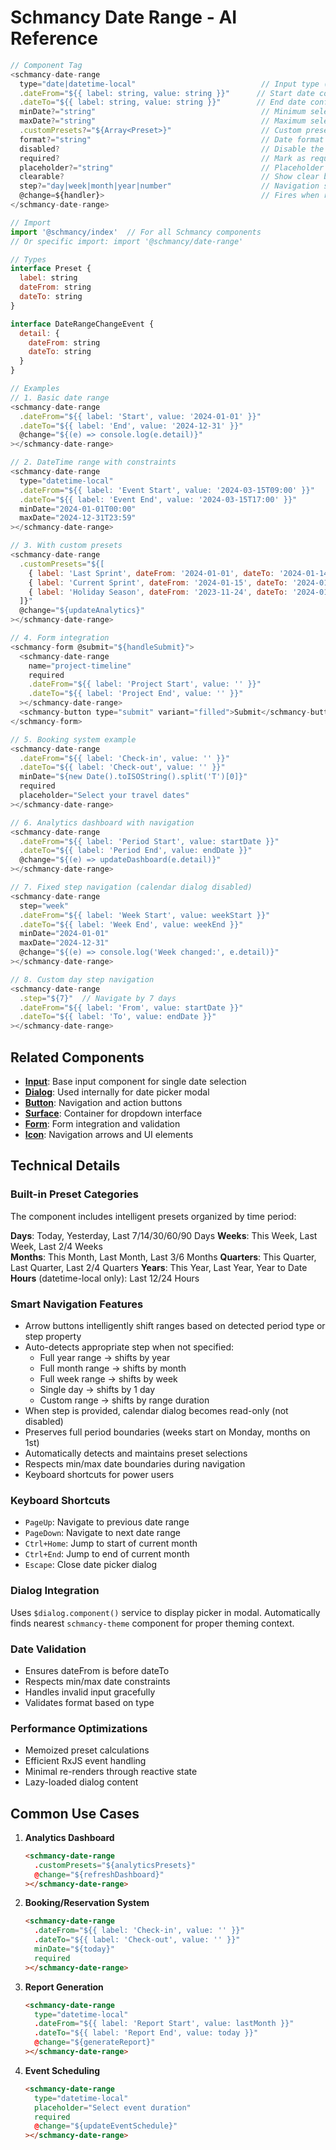 # Schmancy Date Range - AI Reference

```js
// Component Tag
<schmancy-date-range
  type="date|datetime-local"                            // Input type (default: "date")
  .dateFrom="${{ label: string, value: string }}"      // Start date config (default: { label: 'From', value: '' })
  .dateTo="${{ label: string, value: string }}"        // End date config (default: { label: 'To', value: '' })
  minDate?="string"                                     // Minimum selectable date
  maxDate?="string"                                     // Maximum selectable date
  .customPresets?="${Array<Preset>}"                    // Custom preset ranges
  format?="string"                                      // Date format (auto-detected by type)
  disabled?                                             // Disable the component
  required?                                             // Mark as required field
  placeholder?="string"                                 // Placeholder text (default: "Select date range")
  clearable?                                            // Show clear button (default: true)
  step?="day|week|month|year|number"                    // Navigation step (auto-detects if not set)
  @change=${handler}>                                   // Fires when range changes
</schmancy-date-range>

// Import
import '@schmancy/index'  // For all Schmancy components
// Or specific import: import '@schmancy/date-range'

// Types
interface Preset {
  label: string
  dateFrom: string
  dateTo: string
}

interface DateRangeChangeEvent {
  detail: {
    dateFrom: string
    dateTo: string
  }
}

// Examples
// 1. Basic date range
<schmancy-date-range 
  .dateFrom="${{ label: 'Start', value: '2024-01-01' }}"
  .dateTo="${{ label: 'End', value: '2024-12-31' }}"
  @change="${(e) => console.log(e.detail)}"
></schmancy-date-range>

// 2. DateTime range with constraints
<schmancy-date-range
  type="datetime-local"
  .dateFrom="${{ label: 'Event Start', value: '2024-03-15T09:00' }}"
  .dateTo="${{ label: 'Event End', value: '2024-03-15T17:00' }}"
  minDate="2024-01-01T00:00"
  maxDate="2024-12-31T23:59"
></schmancy-date-range>

// 3. With custom presets
<schmancy-date-range 
  .customPresets="${[
    { label: 'Last Sprint', dateFrom: '2024-01-01', dateTo: '2024-01-14' },
    { label: 'Current Sprint', dateFrom: '2024-01-15', dateTo: '2024-01-28' },
    { label: 'Holiday Season', dateFrom: '2023-11-24', dateTo: '2024-01-02' }
  ]}"
  @change="${updateAnalytics}"
></schmancy-date-range>

// 4. Form integration
<schmancy-form @submit="${handleSubmit}">
  <schmancy-date-range
    name="project-timeline"
    required
    .dateFrom="${{ label: 'Project Start', value: '' }}"
    .dateTo="${{ label: 'Project End', value: '' }}"
  ></schmancy-date-range>
  <schmancy-button type="submit" variant="filled">Submit</schmancy-button>
</schmancy-form>

// 5. Booking system example
<schmancy-date-range
  .dateFrom="${{ label: 'Check-in', value: '' }}"
  .dateTo="${{ label: 'Check-out', value: '' }}"
  minDate="${new Date().toISOString().split('T')[0]}"
  required
  placeholder="Select your travel dates"
></schmancy-date-range>

// 6. Analytics dashboard with navigation
<schmancy-date-range
  .dateFrom="${{ label: 'Period Start', value: startDate }}"
  .dateTo="${{ label: 'Period End', value: endDate }}"
  @change="${(e) => updateDashboard(e.detail)}"
></schmancy-date-range>

// 7. Fixed step navigation (calendar dialog disabled)
<schmancy-date-range
  step="week"
  .dateFrom="${{ label: 'Week Start', value: weekStart }}"
  .dateTo="${{ label: 'Week End', value: weekEnd }}"
  minDate="2024-01-01"
  maxDate="2024-12-31"
  @change="${(e) => console.log('Week changed:', e.detail)}"
></schmancy-date-range>

// 8. Custom day step navigation
<schmancy-date-range
  .step="${7}"  // Navigate by 7 days
  .dateFrom="${{ label: 'From', value: startDate }}"
  .dateTo="${{ label: 'To', value: endDate }}"
></schmancy-date-range>
```

## Related Components
- **[Input](./input.md)**: Base input component for single date selection
- **[Dialog](./dialog.md)**: Used internally for date picker modal
- **[Button](./button.md)**: Navigation and action buttons
- **[Surface](./surface.md)**: Container for dropdown interface
- **[Form](./form.md)**: Form integration and validation
- **[Icon](./icon.md)**: Navigation arrows and UI elements

## Technical Details

### Built-in Preset Categories
The component includes intelligent presets organized by time period:

**Days**: Today, Yesterday, Last 7/14/30/60/90 Days
**Weeks**: This Week, Last Week, Last 2/4 Weeks  
**Months**: This Month, Last Month, Last 3/6 Months
**Quarters**: This Quarter, Last Quarter, Last 2/4 Quarters
**Years**: This Year, Last Year, Year to Date
**Hours** (datetime-local only): Last 12/24 Hours

### Smart Navigation Features
- Arrow buttons intelligently shift ranges based on detected period type or step property
- Auto-detects appropriate step when not specified:
  - Full year range → shifts by year
  - Full month range → shifts by month  
  - Full week range → shifts by week
  - Single day → shifts by 1 day
  - Custom range → shifts by range duration
- When step is provided, calendar dialog becomes read-only (not disabled)
- Preserves full period boundaries (weeks start on Monday, months on 1st)
- Automatically detects and maintains preset selections
- Respects min/max date boundaries during navigation
- Keyboard shortcuts for power users

### Keyboard Shortcuts
- `PageUp`: Navigate to previous date range
- `PageDown`: Navigate to next date range
- `Ctrl+Home`: Jump to start of current month
- `Ctrl+End`: Jump to end of current month
- `Escape`: Close date picker dialog

### Dialog Integration
Uses `$dialog.component()` service to display picker in modal. Automatically finds nearest `schmancy-theme` component for proper theming context.

### Date Validation
- Ensures dateFrom is before dateTo
- Respects min/max date constraints
- Handles invalid input gracefully
- Validates format based on type

### Performance Optimizations
- Memoized preset calculations
- Efficient RxJS event handling
- Minimal re-renders through reactive state
- Lazy-loaded dialog content

## Common Use Cases

1. **Analytics Dashboard**
   ```html
   <schmancy-date-range
     .customPresets="${analyticsPresets}"
     @change="${refreshDashboard}"
   ></schmancy-date-range>
   ```

2. **Booking/Reservation System**
   ```html
   <schmancy-date-range
     .dateFrom="${{ label: 'Check-in', value: '' }}"
     .dateTo="${{ label: 'Check-out', value: '' }}"
     minDate="${today}"
     required
   ></schmancy-date-range>
   ```

3. **Report Generation**
   ```html
   <schmancy-date-range
     type="datetime-local"
     .dateFrom="${{ label: 'Report Start', value: lastMonth }}"
     .dateTo="${{ label: 'Report End', value: today }}"
     @change="${generateReport}"
   ></schmancy-date-range>
   ```

4. **Event Scheduling**
   ```html
   <schmancy-date-range
     type="datetime-local"
     placeholder="Select event duration"
     required
     @change="${updateEventSchedule}"
   ></schmancy-date-range>
   ```